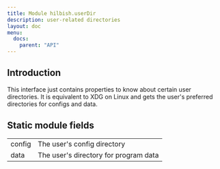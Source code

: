 ```yaml
---
title: Module hilbish.userDir
description: user-related directories
layout: doc
menu:
  docs:
    parent: "API"
---
```


## Introduction
This interface just contains properties to know about certain user directories.
It is equivalent to XDG on Linux and gets the user's preferred directories
for configs and data.

## Static module fields
|||
|----|----|
|config|The user's config directory|
|data|The user's directory for program data|

